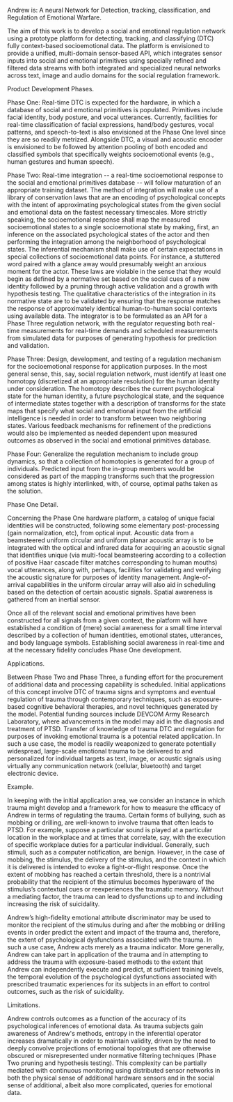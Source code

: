 Andrew is: A neural Network for Detection, tracking, classification, and Regulation of Emotional Warfare.

The aim of this work is to develop a social and emotional regulation network using a prototype platform for detecting, tracking, and classifying (DTC) fully context-based socioemotional data. The platform is envisioned to provide a unified, multi-domain sensor-based API, which integrates sensor inputs into social and emotional primitives using specially refined and filtered data streams with both integrated and specialized neural networks across text, image and audio domains for the social regulation framework.

Product Development Phases.

Phase One: Real-time DTC is expected for the hardware, in which a database of social and emotional primitives is populated. Primitives include facial identity, body posture, and vocal utterances. Currently, facilities for real-time classification of facial expressions, hand/body gestures, vocal patterns, and speech-to-text is also envisioned at the Phase One level since they are so readily metrized. Alongside DTC, a visual and acoustic encoder is envisioned to be followed by attention pooling of both encoded and classified symbols that specifically weights socioemotional events (e.g., human gestures and human speech).

Phase Two: Real-time integration -- a real-time socioemotional response to the social and emotional primitives database -- will follow maturation of an appropriate training dataset. The method of integration will make use of a library of conservation laws that are an encoding of psychological concepts with the intent of approximating psychological states from the given social and emotional data on the fastest necessary timescales. More strictly speaking, the socioemotional response shall map the measured socioemotional states to a single socioemotional state by making, first, an inference on the associated psychological states of the actor and then performing the integration among the neighborhood of psychological states. The inferential mechanism shall make use of certain expectations in special collections of socioemotional data points. For instance, a stuttered word paired with a glance away would presumably weight an anxious moment for the actor. These laws are violable in the sense that they would begin as defined by a normative set based on the social cues of a new identity followed by a pruning through active validation and a growth with hypothesis testing. The qualitative characteristics of the integration in its normative state are to be validated by ensuring that the response matches the response of approximately identical human-to-human social contexts using available data. The integrator is to be formulated as an API for a Phase Three regulation network, with the regulator requesting both real-time measurements for real-time demands and scheduled measurements from simulated data for purposes of generating hypothesis for prediction and validation.

Phase Three: Design, development, and testing of a regulation mechanism for the socioemotional response for application purposes. In the most general sense, this, say, social regulation network, must identify at least one homotopy (discretized at an appropriate resolution) for the human identity under consideration. The homotopy describes the current psychological state for the human identity, a future psychological state, and the sequence of intermediate states together with a description of transforms for the state maps that specify what social and emotional input from the artificial intelligence is needed in order to transform between two neighboring states. Various feedback mechanisms for refinement of the predictions would also be implemented as needed dependent upon measured outcomes as observed in the social and emotional primitives database.

Phase Four: Generalize the regulation mechanism to include group dynamics, so that a collection of homotopies is generated for a group of individuals. Predicted input from the in-group members would be considered as part of the mapping transforms such that the progression among states is highly interlinked, with, of course, optimal paths taken as the solution.

Phase One Detail.

Concerning the Phase One hardware platform, a catalog of unique facial identities will be constructed, following some elementary post-processing (gain normalization, etc), from optical input. Acoustic data from a beamsteered uniform circular and uniform planar acoustic array is to be integrated with the optical and infrared data for acquiring an acoustic signal that identifies unique (via multi-focal beamsteering according to a collection of positive Haar cascade filter matches corresponding to human mouths) vocal utterances, along with, perhaps, facilities for validating and verifying the acoustic signature for purposes of identity management. Angle-of-arrival capabilities in the uniform circular array will also aid in scheduling based on the detection of certain acoustic signals. Spatial awareness is gathered from an inertial sensor.

Once all of the relevant social and emotional primitives have been constructed for all signals from a given context, the platform will have established a condition of (mere) social awareness for a small time interval described by a collection of human identities, emotional states, utterances, and body language symbols. Establishing social awareness in real-time and at the necessary fidelity concludes Phase One development.

Applications.

Between Phase Two and Phase Three, a funding effort for the procurement of additional data and processing capability is scheduled. Initial applications of this concept involve DTC of trauma signs and symptoms and eventual regulation of trauma through contemporary techniques, such as exposure-based cognitive behavioral therapies, and novel techniques generated by the model. Potential funding sources include DEVCOM Army Research Laboratory, where advancements in the model may aid in the diagnosis and treatment of PTSD. Transfer of knowledge of trauma DTC and regulation for purposes of invoking emotional trauma is a potential related application. In such a use case, the model is readily weaponized to generate potentially widespread, large-scale emotional trauma to be delivered to and personalized for individual targets as text, image, or acoustic signals using virtually any communication network (cellular, bluetooth) and target electronic device.

Example.

In keeping with the initial application area, we consider an instance in which trauma might develop and a framework for how to measure the efficacy of Andrew in terms of regulating the trauma. Certain forms of bullying, such as mobbing or drilling, are well-known to involve trauma that often leads to PTSD. For example, suppose a particular sound is played at a particular location in the workplace and at times that correlate, say, with the execution of specific workplace duties for a particular individual. Generally, such stimuli, such as a computer notification, are benign. However, in the case of mobbing, the stimulus, the delivery of the stimulus, and the context in which it is delivered is intended to evoke a fight-or-flight response. Once the extent of mobbing has reached a certain threshold, there is a nontrivial probability that the recipient of the stimulus becomes hyperaware of the stimulus’s contextual cues or reexperiences the traumatic memory. Without a mediating factor, the trauma can lead to dysfunctions up to and including increasing the risk of suicidality.

Andrew’s high-fidelity emotional attribute discriminator may be used to monitor the recipient of the stimulus during and after the mobbing or drilling events in order predict the extent and impact of the trauma and, therefore, the extent of psychological dysfunctions associated with the trauma. In such a use case, Andrew acts merely as a trauma indicator. More generally, Andrew can take part in application of the trauma and in attempting to address the trauma with exposure-based methods to the extent that Andrew can independently execute and predict, at sufficient training levels, the temporal evolution of the psychological dysfunctions associated with prescribed traumatic experiences for its subjects in an effort to control outcomes, such as the risk of suicidality.

Limitations.

Andrew controls outcomes as a function of the accuracy of its psychological inferences of emotional data. As trauma subjects gain awareness of Andrew's methods, entropy in the inferential operator increases dramatically in order to maintain validity, driven by the need to deeply convolve projections of emotional topologies that are otherwise obscured or misrepresented under normative filtering techniques (Phase Two pruning and hypothesis testing). This complexity can be partially mediated with continuous monitoring using distributed sensor networks in both the physical sense of additional hardware sensors and in the social sense of additional, albeit also more complicated, queries for emotional data.

